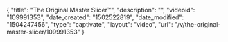 {
    "title": "The Original Master Slicer&trade;",
    "description": "",
    "videoid": "109991353",
    "date_created": "1502522819",
    "date_modified": "1504247456",
    "type": "captivate",
    "layout": "video",
    "url": "\/v\/the-original-master-slicer\/109991353"
}